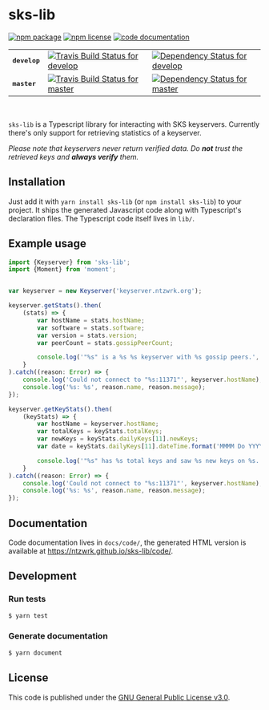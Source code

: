 # sks-lib

[![npm package](https://img.shields.io/npm/v/sks-lib.svg)](https://www.npmjs.com/package/sks-lib) [![npm license](https://img.shields.io/npm/l/sks-lib.svg)](https://github.com/ntzwrk/sks-lib/blob/develop/LICENSE.md) [![code documentation](https://img.shields.io/badge/Code-documentation-blue.svg)](https://ntzwrk.github.io/sks-lib/code/)

<table>
	<tr>
		<td><tt><b>develop</b></tt></td>
		<td><a href="https://travis-ci.org/ntzwrk/sks-lib"><img src="https://img.shields.io/travis/ntzwrk/sks-lib/develop.svg" alt="Travis Build Status for develop"></a></td>
		<td><a href="https://david-dm.org/ntzwrk/sks-lib/develop"><img src="https://img.shields.io/david/ntzwrk/sks-lib/develop.svg" alt="Dependency Status for develop"></a></td>
	</tr>
	<tr>
		<td><tt><b>master</b></tt></td>
		<td><a href="https://travis-ci.org/ntzwrk/sks-lib"><img src="https://img.shields.io/travis/ntzwrk/sks-lib/master.svg" alt="Travis Build Status for master"></a></td>
		<td><a href="https://david-dm.org/ntzwrk/sks-lib/master"><img src="https://img.shields.io/david/ntzwrk/sks-lib/master.svg" alt="Dependency Status for master"></a></td>
	</tr>
</table>
<br />

`sks-lib` is a Typescript library for interacting with SKS keyservers. Currently there's only support for retrieving statistics of a keyserver.

*Please note that keyservers never return verified data. Do **not** trust the retrieved keys and **always verify** them.*


## Installation

Just add it with `yarn install sks-lib` (or `npm install sks-lib`) to your project. It ships the generated Javascript code along with Typescript's declaration files. The Typescript code itself lives in `lib/`.


## Example usage

```ts
import {Keyserver} from 'sks-lib';
import {Moment} from 'moment';


var keyserver = new Keyserver('keyserver.ntzwrk.org');

keyserver.getStats().then(
	(stats) => {
		var hostName = stats.hostName;
		var software = stats.software;
		var version = stats.version;
		var peerCount = stats.gossipPeerCount;

		console.log('"%s" is a %s %s keyserver with %s gossip peers.', hostName, software, version, peerCount);
	}
).catch((reason: Error) => {
	console.log('Could not connect to "%s:11371"', keyserver.hostName);
	console.log('%s: %s', reason.name, reason.message);
});

keyserver.getKeyStats().then(
	(keyStats) => {
		var hostName = keyserver.hostName;
		var totalKeys = keyStats.totalKeys;
		var newKeys = keyStats.dailyKeys[11].newKeys;
		var date = keyStats.dailyKeys[11].dateTime.format('MMMM Do YYYY');

		console.log('"%s" has %s total keys and saw %s new keys on %s.', hostName, totalKeys, newKeys, date);
	}
).catch((reason: Error) => {
	console.log('Could not connect to "%s:11371"', keyserver.hostName);
	console.log('%s: %s', reason.name, reason.message);
});
```


## Documentation

Code documentation lives in `docs/code/`, the generated HTML version is available at https://ntzwrk.github.io/sks-lib/code/.


## Development

### Run tests
```bash
$ yarn test
```

### Generate documentation
```bash
$ yarn document
```


## License

This code is published under the [GNU General Public License v3.0](LICENSE.md).
